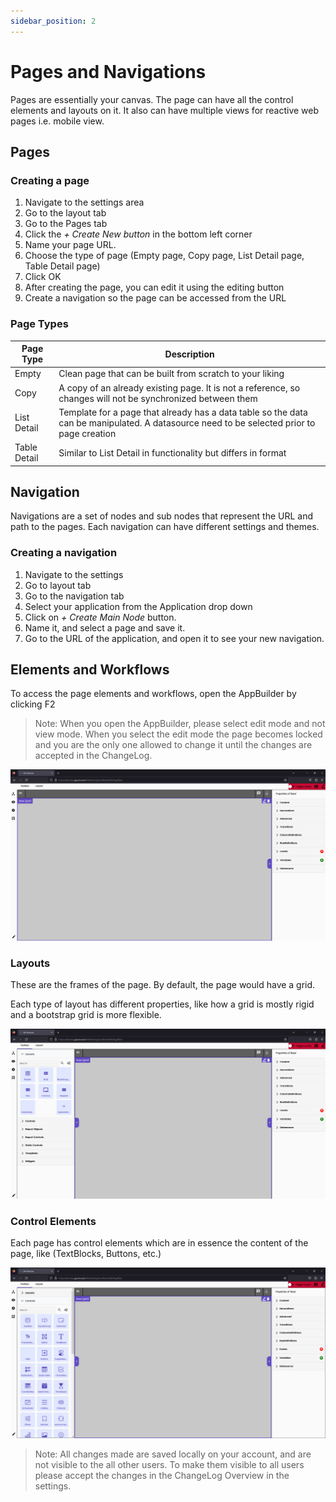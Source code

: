 ```yaml
---
sidebar_position: 2
---
```


# Pages and Navigations

Pages are essentially your canvas. The page can have all the control elements and layouts on it. It also can have multiple views for reactive web pages i.e. mobile view.

## Pages

### Creating a page

1. Navigate to the settings area
2. Go to the layout tab
3. Go to the Pages tab
4. Click the *+ Create New button* in the bottom left corner
5. Name your page URL.
6. Choose the type of page (Empty page, Copy page, List Detail page, Table Detail page)
7. Click OK
8. After creating the page, you can edit it using the editing button
9. Create a navigation so the page can be accessed from the URL


### Page Types

| Page Type    | Description                                                                                                                               |
| ------------ | ----------------------------------------------------------------------------------------------------------------------------------------- |
| Empty        | Clean page that can be built from scratch to your liking                                                                                  |
| Copy         | A copy of an already existing page. It is not a reference, so changes will not be synchronized between them                               |
| List Detail  | Template for a page that already has a data table so the data can be manipulated. A datasource need to be selected prior to page creation |
| Table Detail | Similar to List Detail in functionality but differs in format                                                                             |

## Navigation

Navigations are a set of nodes and sub nodes that represent the URL and path to the pages. Each navigation can have different settings and themes.

### Creating a navigation

1. Navigate to the settings
2. Go to layout tab
3. Go to the navigation tab
4. Select your application from the Application drop down 
5. Click on *+ Create Main Node* button. 
6. Name it, and select a page and save it.
7. Go to the URL of the application, and open it to see your new navigation.

## Elements and Workflows

To access the page elements and workflows, open the AppBuilder by clicking F2

> Note: When you open the AppBuilder, please select edit mode and not view mode. When you select the edit mode the page becomes locked and you are the only one allowed to change it until the changes are accepted in the ChangeLog.

<center>

![Elements and Workflows](../../static/media/tut2-3.png)

</center>

### Layouts

These are the frames of the page. By default, the page would have a grid.

Each type of layout has different properties, like how a grid is mostly rigid and a bootstrap grid is more flexible.

<center>

![Layouts](../../static/media/tut2-4.png)

</center>

### Control Elements

Each page has control elements which are in essence the content of the page, like (TextBlocks, Buttons, etc.)

<center>

![Control Elements](../../static/media/tut2-5.png)

</center>

> Note: All changes made are saved locally on your account, and are not visible to the all other users. To make them visible to all users please accept the changes in the ChangeLog Overview in the settings.
